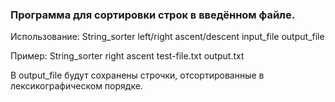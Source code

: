 ### Программа для сортировки строк в введённом файле.
Использование: String_sorter left/right ascent/descent input_file output_file 

Пример: String_sorter right ascent test-file.txt output.txt

В output_file будут сохранены строчки, отсортированные в лексикографическом порядке.

